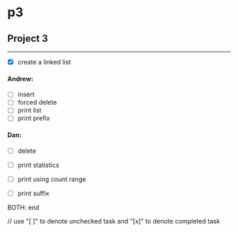 # p3

## Project 3
---

- [x] create a linked list

#### Andrew:
- [ ] insert
- [ ] forced delete
- [ ] print list
- [ ] print prefix

#### Dan:
- [ ] delete
- [ ] print statistics 
- [ ] print using count range
- [ ] print suffix


BOTH: end

// use "[ ]" to denote unchecked task and "[x]" to denote completed task

